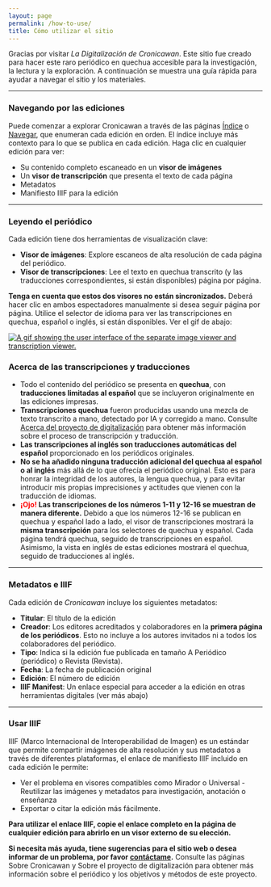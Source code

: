 ```yaml
---
layout: page
permalink: /how-to-use/
title: Cómo utilizar el sitio
---
```


Gracias por visitar _La Digitalización de Cronicawan_. Este sitio fue creado para hacer este raro periódico en quechua accesible para la investigación, la lectura y la exploración. A continuación se muestra una guía rápida para ayudar a navegar el sitio y los materiales.

--- 

### Navegando por las ediciones

Puede comenzar a explorar Cronicawan a través de las páginas [Índice](/cronicawan-esp/index/) o [Navegar](/cronicawan-wax/browse/), que enumeran cada edición en orden. El índice incluye más contexto para lo que se publica en cada edición. Haga clic en cualquier edición para ver:

- Su contenido completo escaneado en un **visor de imágenes**
- Un **visor de transcripción** que presenta el texto de cada página
- Metadatos
- Manifiesto IIIF para la edición

--- 

### Leyendo el periódico

Cada edición tiene dos herramientas de visualización clave:

- **Visor de imágenes**: Explore escaneos de alta resolución de cada página del periódico.
- **Visor de transcripciones**: Lee el texto en quechua transcrito (y las traducciones correspondientes, si están disponibles) página por página.

**Tenga en cuenta que estos dos visores no están sincronizados.** Deberá hacer clic en ambos espectadores manualmente si desea seguir página por página. Utilice el selector de idioma para ver las transcripciones en quechua, español o inglés, si están disponibles. Ver el gif de abajo:

<a href="{{ '/img/viewer-ui.gif' | absolute_url }}">
  <img src="{{ '/img/viewer-ui.gif' | absolute_url }}" alt="A gif showing the user interface of the separate image viewer and transcription viewer."/>
</a>

### Acerca de las transcripciones y traducciones

- Todo el contenido del periódico se presenta en **quechua**, con **traducciones limitadas al español** que se incluyeron originalmente en las ediciones impresas.
- **Transcripciones quechua** fueron producidas usando una mezcla de texto transcrito a mano, detectado por IA y corregido a mano. Consulte [Acerca del proyecto de digitalización](/cronicawan-esp/digitization-project/) para obtener más información sobre el proceso de transcripción y traducción.
- **Las transcripciones al inglés son traducciones automáticas del español** proporcionado en los periódicos originales.
- **No se ha añadido ninguna traducción adicional del quechua al español o al inglés** más allá de lo que ofrecía el periódico original. Esto es para honrar la integridad de los autores, la lengua quechua, y para evitar introducir mis propias imprecisiones y actitudes que vienen con la traducción de idiomas.
- **<span style="color:red">¡Ojo!</span> Las transcripciones de los números 1-11 y 12-16 se muestran de manera diferente.** Debido a que los números 12-16 se publican en quechua y español lado a lado, el visor de transcripciones mostrará la **misma transcripción** para los selectores de quechua y español. Cada página tendrá quechua, seguido de transcripciones en español. Asimismo, la vista en inglés de estas ediciones mostrará el quechua, seguido de traducciones al inglés.

---

### Metadatos e IIIF 
Cada edición de _Cronicawan_ incluye los siguientes metadatos:
- **Titular**: El título de la edición
- **Creador**: Los editores acreditados y colaboradores en la **primera página de los periódicos**. Esto no incluye a los autores invitados ni a todos los colaboradores del periódico.
- **Tipo**: Indica si la edición fue publicada en tamaño A Periódico (periódico) o Revista (Revista).
- **Fecha**: La fecha de publicación original
- **Edición**: El número de edición 
- **IIIF Manifest**: Un enlace especial para acceder a la edición en otras herramientas digitales (ver más abajo)

---

### Usar IIIF 
IIIF (Marco Internacional de Interoperabilidad de Imagen) es un estándar que permite compartir imágenes de alta resolución y sus metadatos a través de diferentes plataformas, el enlace de manifiesto IIIF incluido en cada edición le permite:

- Ver el problema en visores compatibles como Mirador o
Universal - Reutilizar las imágenes y metadatos para investigación, anotación o enseñanza
- Exportar o citar la edición más fácilmente.  

**Para utilizar el enlace IIIF, copie el enlace completo en la página de cualquier edición para abrirlo en un visor externo de su elección.** 

**Si necesita más ayuda, tiene sugerencias para el sitio web o desea informar de un problema, por favor [contáctame](/cronicawan-esp/credits/).** Consulte las páginas Sobre Cronicawan y Sobre el proyecto de digitalización para obtener más información sobre el periódico y los objetivos y métodos de este proyecto.
